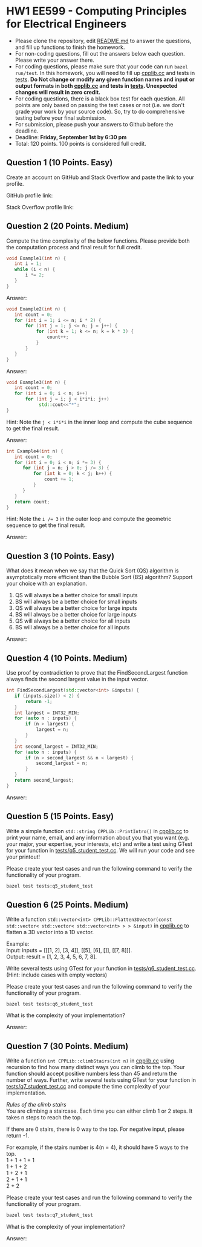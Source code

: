 
# HW1 EE599 - Computing Principles for Electrical Engineers

- Please clone the repository, edit [README.md](README.md) to answer the questions, and fill up functions to finish the homework.
- For non-coding questions, fill out the answers below each question. Please write your answer there.
- For coding questions, please make sure that your code can run ```bazel run/test```. In this homework, you will need to fill up [cpplib.cc](src/lib/cpplib.cc) and tests in [tests](tests). **Do Not change or modify any given function names and input or output formats in both [cpplib.cc](src/lib/cpplib.cc) and tests in [tests](tests). Unexpected changes will result in **zero** credit.**
- For coding questions, there is a black box test for each question. All points are only based on passing the test cases or not (i.e. we don't grade your work by your source code). So, try to do comprehensive testing before your final submission.
- For submission, please push your answers to Github before the deadline.
- Deadline: **Friday, September 1st by 6:30 pm**
- Total: 120 points. 100 points is considered full credit.

## Question 1 (10 Points. Easy)

Create an account on GitHub and Stack Overflow and paste the link to your profile.

GitHub profile link:

Stack Overflow profile link:

## Question 2 (20 Points. Medium)

Compute the time complexity of the below functions. Please provide both the computation process and final result for full credit.

```cpp
void Example1(int n) {
   int i = 1;
   while (i < n) {
       i *= 2;
   }
}
```

Answer:

```cpp
void Example2(int n) {
   int count = 0;
   for (int i = 1; i <= n; i * 2) {
       for (int j = 1; j <= n; j = j++) {
           for (int k = 1; k <= n; k = k * 3) {
               count++;
           }
       }
   }
}
```

Answer:

```cpp
void Example3(int n) {
   int count = 0;
   for (int i = 0; i < n; i++)
       for (int j = i; j < i*i*i; j++)
            std::cout<<"*";
}
```

Hint: Note the ```j < i*i*i``` in the inner loop and compute the cube sequence to get the final result.

Answer:

```cpp
int Example4(int n) {
   int count = 0;
   for (int i = 0; i < n; i *= 3) {
      for (int j = n; j > 0; j /= 3) {
          for (int k = 0; k < j; k++) {
              count += 1;
          }
      }
   }
   return count;
}
```

Hint: Note the ```i /= 3``` in the outer loop and compute the geometric sequence to get the final result.

Answer:

## Question 3 (10 Points. Easy)

What does it mean when we say that the Quick Sort (QS) algorithm is asymptotically more efficient than the Bubble Sort (BS) algorithm? Support your choice with an explanation.

1. QS will always be a better choice for small inputs
2. BS will always be a better choice for small inputs
4. QS will always be a better choice for large inputs
5. BS will always be a better choice for large inputs
7. QS will always be a better choice for all inputs
8. BS will always be a better choice for all inputs


Answer:

## Question 4 (10 Points. Medium)

Use proof by contradiction to prove that the FindSecondLargest function always finds the second largest value in the input vector.


```cpp
int FindSecondLargest(std::vector<int> &inputs) {
   if (inputs.size() < 2) {
       return -1;
   }
   int largest = INT32_MIN;
   for (auto n : inputs) {
       if (n > largest) {
           largest = n;
       }
   }
   int second_largest = INT32_MIN;
   for (auto n : inputs) {
       if (n > second_largest && n < largest) {
           second_largest = n;
       }
   }
   return second_largest;
}
```
Answer:

## Question 5 (15 Points. Easy)

Write a simple function ```std::string CPPLib::PrintIntro()``` in [cpplib.cc](src/lib/cpplib.cc) to print your name, email, and any information about you that you want (e.g. your major, your expertise, your interests, etc) and write a test using GTest for your function in [tests/q5_student_test.cc](tests/q5_student_test.cc).
We will run your code and see your printout!

Please create your test cases and run the following command to verify the functionality of your program.

```bash
bazel test tests:q5_student_test
```

## Question 6 (25 Points. Medium)

 Write a function ```std::vector<int> CPPLib::Flatten3DVector(const std::vector< std::vector< std::vector<int> > > &input)``` in [cpplib.cc](src/lib/cpplib.cc) to flatten a 3D vector into a 1D vector.

Example:\
Input: inputs = [[[1, 2], [3, 4]], [[5], [6], []], [[7, 8]]].\
Output: result = [1, 2, 3, 4, 5, 6, 7, 8].

Write several tests using GTest for your function in [tests/q6_student_test.cc](tests/q6_student_test.cc).\
(Hint: include cases with empty vectors)

Please create your test cases and run the following command to verify the functionality of your program.
```
bazel test tests:q6_student_test
```
What is the complexity of your implementation?

Answer:

## Question 7 (30 Points. Medium)

Write a function ```int CPPLib::climbStairs(int n)``` in [cpplib.cc](src/lib/cpplib.cc) using recursion to find how many distinct ways you can climb to the top. Your function should accept positive numbers less than 45 and return the number of ways. Further, write several tests using GTest for your function in [tests/q7_student_test.cc](tests/q7_student_test.cc) and compute the time complexity of your implementation.

*Rules of the climb stairs*\
You are climbing a staircase. Each time you can either climb 1 or 2 steps. It takes n steps to reach the top.

If there are 0 stairs, there is 0 way to the top. For negative input, please return -1.

For example, if the stairs number is 4(n = 4), it should have 5 ways to the top.\
1 + 1 + 1 + 1\
1 + 1 + 2\
1 + 2 + 1\
2 + 1 + 1\
2 + 2

Please create your test cases and run the following command to verify the functionality of your program.

```bash
bazel test tests:q7_student_test
```
What is the complexity of your implementation?

Answer:
